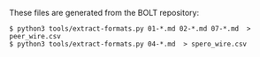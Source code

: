 These files are generated from the BOLT repository:
```
$ python3 tools/extract-formats.py 01-*.md 02-*.md 07-*.md  > peer_wire.csv
$ python3 tools/extract-formats.py 04-*.md  > spero_wire.csv
```
